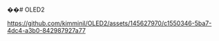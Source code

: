 ��#   O L E D 2 
 
 

https://github.com/kimminil/OLED2/assets/145627970/c1550346-5ba7-4dc4-a3b0-842987927a77

